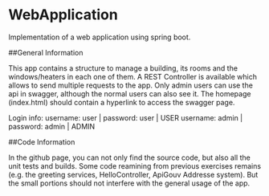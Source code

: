 # WebApplication
Implementation of a web application using spring boot.

##General Information

This app contains a structure to manage a building, its rooms and the windows/heaters in each one of them.
A REST Controller is available which allows to send multiple requests to the app.
Only admin users can use the api in swagger, although the normal users can also see it.
The homepage (index.html) should contain a hyperlink to access the swagger page.

Login info:
username: user | password: user | USER
username: admin | password: admin | ADMIN

##Code Information

In the github page, you can not only find the source code, but also all the unit tests and builds.
Some code reamining from previous exercises remains (e.g. the greeting services, HelloController, ApiGouv Addresse system).
But the small portions should not interfere with the general usage of the app.
